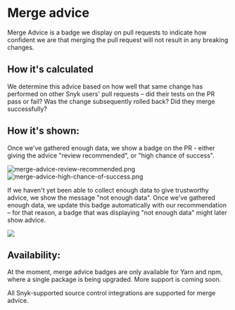 # Merge advice

Merge Advice is a badge we display on pull requests to indicate how confident we are that merging the pull request will not result in any breaking changes.

## How it's calculated

We determine this advice based on how well that same change has performed on other Snyk users' pull requests – did their tests on the PR pass or fail? Was the change subsequently rolled back? Did they merge successfully?

## How it's shown:

Once we've gathered enough data, we show a badge on the PR - either giving the advice "review recommended", or "high chance of success".

![merge-advice-review-recommended.png](https://support.snyk.io/hc/article_attachments/360007616777/merge-advice-review-recommended.png) ![merge-advice-high-chance-of-success.png](https://support.snyk.io/hc/article_attachments/360007695038/merge-advice-high-chance-of-success.png)

If we haven't yet been able to collect enough data to give trustworthy advice, we show the message "not enough data". Once we've gathered enough data, we update this badge automatically with our recommendation – for that reason, a badge that was displaying "not enough data" might later show advice.

![](https://support.snyk.io/hc/article_attachments/360007695018/merge-advice-not-enough-data.png)

## Availability:

At the moment, merge advice badges are only available for Yarn and npm, where a single package is being upgraded. More support is coming soon.

All Snyk-supported source control integrations are supported for merge advice.


